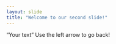 ```yaml
---
layout: slide
title: "Welcome to our second slide!"
---
```

“Your text”
Use the left arrow to go back!
